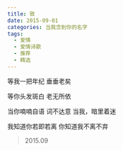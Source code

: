 ```yaml
---
title: 致
date: 2015-09-01
categories: 当我念到你的名字
tags:
  - 爱情
  - 爱情诗歌
  - 推荐
  - 精选
---
```


等我一把年纪
垂垂老矣
<!--more-->
等你头发斑白
老无所依

当你喃喃自语
词不达意
当我，暗里着迷

我知道你若即若离
你知道我不离不弃

> 2015.09